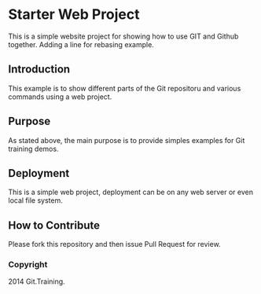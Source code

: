 # Starter Web Project
This is a simple website project for showing how to use GIT and Github together. Adding a line for rebasing example.

## Introduction

This example is to show different parts of the Git repositoru and various commands using a web project.

## Purpose

As stated above, the main purpose is to provide simples examples for Git training demos.

## Deployment

This is a simple web project, deployment can be on any web server or even local file system.

## How to Contribute

Please fork this repository and then issue Pull Request for review.

### Copyright

2014 Git.Training.